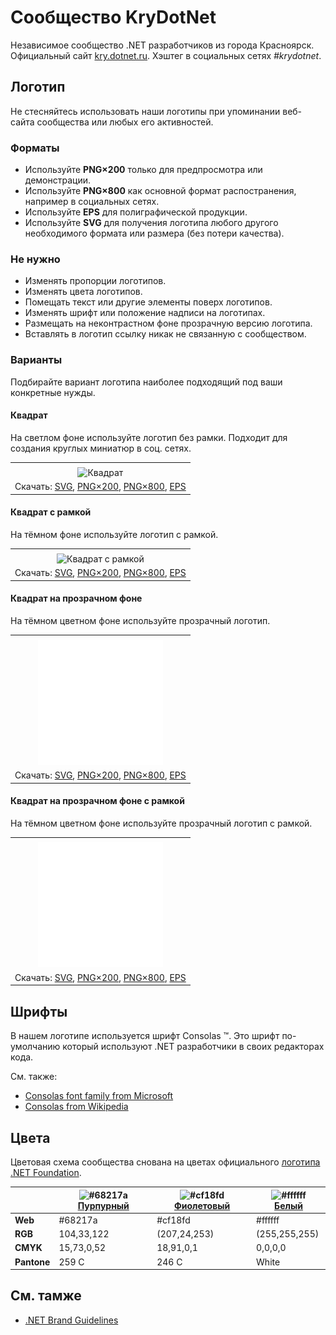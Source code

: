 ﻿# Сообщество KryDotNet

Независимое сообщество .NET разработчиков из города Красноярск. Официальный сайт [kry.dotnet.ru](https://kry.dotnet.ru/). Хэштег в социальных сетях _#krydotnet_.

## Логотип

Не стесняйтесь использовать наши логотипы при упоминании веб-сайта сообщества или любых его активностей.

### Форматы

- Используйте **PNG×200** только для предпросмотра или демонстрации.
- Используйте **PNG×800** как основной формат распостранения, например в социальных сетях.
- Используйте **EPS** для полиграфической продукции.
- Используйте **SVG** для получения логотипа любого другого необходимого формата или размера (без потери качества).

### Не нужно

- Изменять пропорции логотипов.
- Изменять цвета логотипов.
- Помещать текст или другие элементы поверх логотипов.
- Изменять шрифт или положение надписи на логотипах.
- Размещать на неконтрастном фоне прозрачную версию логотипа.
- Вставлять в логотип ссылку никак не связанную с сообществом.

### Варианты

Подбирайте вариант логотипа наиболее подходящий под ваши конкретные нужды.

#### Квадрат

На светлом фоне используйте логотип без рамки. Подходит для создания круглых миниатюр в соц. сетях.

|       |
| :---: |
|       |
| ![Квадрат](krydotnet-logo-squared-200.png) |
| Скачать: [SVG](https://raw.githubusercontent.com/DotNetRu/BrandBook/master/Logo/Kry/krydotnet-logo-squared.svg), [PNG×200](https://raw.githubusercontent.com/DotNetRu/BrandBook/master/Logo/Kry/krydotnet-logo-squared-200.png), [PNG×800](https://raw.githubusercontent.com/DotNetRu/BrandBook/master/Logo/Kry/krydotnet-logo-squared-800.png), [EPS](https://raw.githubusercontent.com/DotNetRu/BrandBook/master/Logo/Kry/krydotnet-logo-squared.eps) |

#### Квадрат с рамкой

На тёмном фоне используйте логотип с рамкой.

|       |
| :---: |
|       |
| ![Квадрат с рамкой](krydotnet-logo-squared-bordered-200.png) |
| Скачать: [SVG](https://raw.githubusercontent.com/DotNetRu/BrandBook/master/Logo/Kry/krydotnet-logo-squared-bordered.svg), [PNG×200](https://raw.githubusercontent.com/DotNetRu/BrandBook/master/Logo/Kry/krydotnet-logo-squared-bordered-200.png), [PNG×800](https://raw.githubusercontent.com/DotNetRu/BrandBook/master/Logo/Kry/krydotnet-logo-squared-bordered-800.png), [EPS](https://raw.githubusercontent.com/DotNetRu/BrandBook/master/Logo/Kry/krydotnet-logo-squared-bordered.eps) |

#### Квадрат на прозрачном фоне

На тёмном цветном фоне используйте прозрачный логотип.

|       |
| :---: |
|       |
| ![Квадрат на прозрачном фоне](krydotnet-logo-squared-white-200.png) |
| Скачать: [SVG](https://raw.githubusercontent.com/DotNetRu/BrandBook/master/Logo/Kry/krydotnet-logo-squared-white.svg), [PNG×200](https://raw.githubusercontent.com/DotNetRu/BrandBook/master/Logo/Kry/krydotnet-logo-squared-white-200.png), [PNG×800](https://raw.githubusercontent.com/DotNetRu/BrandBook/master/Logo/Kry/krydotnet-logo-squared-white-800.png), [EPS](https://raw.githubusercontent.com/DotNetRu/BrandBook/master/Logo/Kry/krydotnet-logo-squared-white.eps) |

#### Квадрат на прозрачном фоне с рамкой

На тёмном цветном фоне используйте прозрачный логотип с рамкой.

|       |
| :---: |
|       |
| ![Квадрат на прозрачном фоне с рамкой](krydotnet-logo-squared-white-bordered-200.png) |
| Скачать: [SVG](https://raw.githubusercontent.com/DotNetRu/BrandBook/master/Logo/Kry/krydotnet-logo-squared-white-bordered.svg), [PNG×200](https://raw.githubusercontent.com/DotNetRu/BrandBook/master/Logo/Kry/krydotnet-logo-squared-white-bordered-200.png), [PNG×800](https://raw.githubusercontent.com/DotNetRu/BrandBook/master/Logo/Kry/krydotnet-logo-squared-white-bordered-800.png), [EPS](https://raw.githubusercontent.com/DotNetRu/BrandBook/master/Logo/Kry/krydotnet-logo-squared-white-bordered.eps) |

## Шрифты

В нашем логотипе используется шрифт Consolas ™. Это шрифт по-умолчанию который используют .NET разработчики в своих редакторах кода.

См. также:

- [Consolas font family from Microsoft](https://docs.microsoft.com/en-us/typography/font-list/consolas)
- [Consolas from Wikipedia](https://en.wikipedia.org/wiki/Consolas)

## Цвета

Цветовая схема сообщества снована на цветах официального [логотипа .NET Foundation](https://github.com/dotnet/swag/tree/master/logo).

|             | ![#68217a](https://placehold.it/15/68217a/ffffff?text=+) [Пурпурный](https://www.color-hex.com/color/68217a) | ![#cf18fd](https://placehold.it/15/cf18fd/ffffff?text=+) [Фиолетовый](https://www.color-hex.com/color/cf18fd) | ![#ffffff](https://placehold.it/15/ffffff/ffffff?text=+) [Белый](https://www.color-hex.com/color/ffffff) |
| ----------- | ---------- | ------------ | ------------- |
| **Web**     | #68217a    | #cf18fd      | #ffffff       |
| **RGB**     | 104,33,122 | (207,24,253) | (255,255,255) |
| **CMYK**    | 15,73,0,52 | 18,91,0,1    | 0,0,0,0       |
| **Pantone** | 259 C      | 246 C        | White         |

## См. тамже

- [.NET Brand Guidelines](https://github.com/dotnet/brand)

